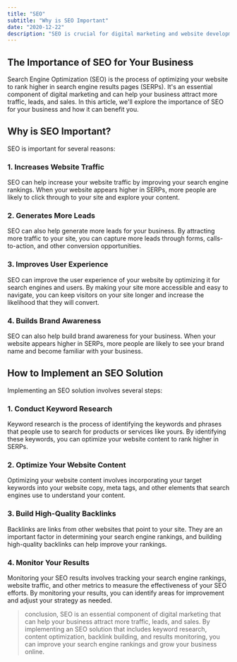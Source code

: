 ```yaml
---
title: "SEO"
subtitle: "Why is SEO Important"
date: "2020-12-22"
description: "SEO is crucial for digital marketing and website development. It improves visibility, drives organic traffic, and establishes credibility. SEO provides insights into audience behavior and helps refine content. Invest in SEO to enhance online presence and achieve business success. Start optimizing your website today."
---
```


## The Importance of SEO for Your Business

Search Engine Optimization (SEO) is the process of optimizing your website to rank higher in search engine results pages (SERPs). It's an essential component of digital marketing and can help your business attract more traffic, leads, and sales. In this article, we'll explore the importance of SEO for your business and how it can benefit you.

## Why is SEO Important?

SEO is important for several reasons:

### 1. Increases Website Traffic

SEO can help increase your website traffic by improving your search engine rankings. When your website appears higher in SERPs, more people are likely to click through to your site and explore your content.

### 2. Generates More Leads

SEO can also help generate more leads for your business. By attracting more traffic to your site, you can capture more leads through forms, calls-to-action, and other conversion opportunities.

### 3. Improves User Experience

SEO can improve the user experience of your website by optimizing it for search engines and users. By making your site more accessible and easy to navigate, you can keep visitors on your site longer and increase the likelihood that they will convert.

### 4. Builds Brand Awareness

SEO can also help build brand awareness for your business. When your website appears higher in SERPs, more people are likely to see your brand name and become familiar with your business.

## How to Implement an SEO Solution

Implementing an SEO solution involves several steps:

### 1. Conduct Keyword Research

Keyword research is the process of identifying the keywords and phrases that people use to search for products or services like yours. By identifying these keywords, you can optimize your website content to rank higher in SERPs.

### 2. Optimize Your Website Content

Optimizing your website content involves incorporating your target keywords into your website copy, meta tags, and other elements that search engines use to understand your content.

### 3. Build High-Quality Backlinks

Backlinks are links from other websites that point to your site. They are an important factor in determining your search engine rankings, and building high-quality backlinks can help improve your rankings.

### 4. Monitor Your Results

Monitoring your SEO results involves tracking your search engine rankings, website traffic, and other metrics to measure the effectiveness of your SEO efforts. By monitoring your results, you can identify areas for improvement and adjust your strategy as needed.

> conclusion, SEO is an essential component of digital marketing that can help your business attract more traffic, leads, and sales. By implementing an SEO solution that includes keyword research, content optimization, backlink building, and results monitoring, you can improve your search engine rankings and grow your business online.
